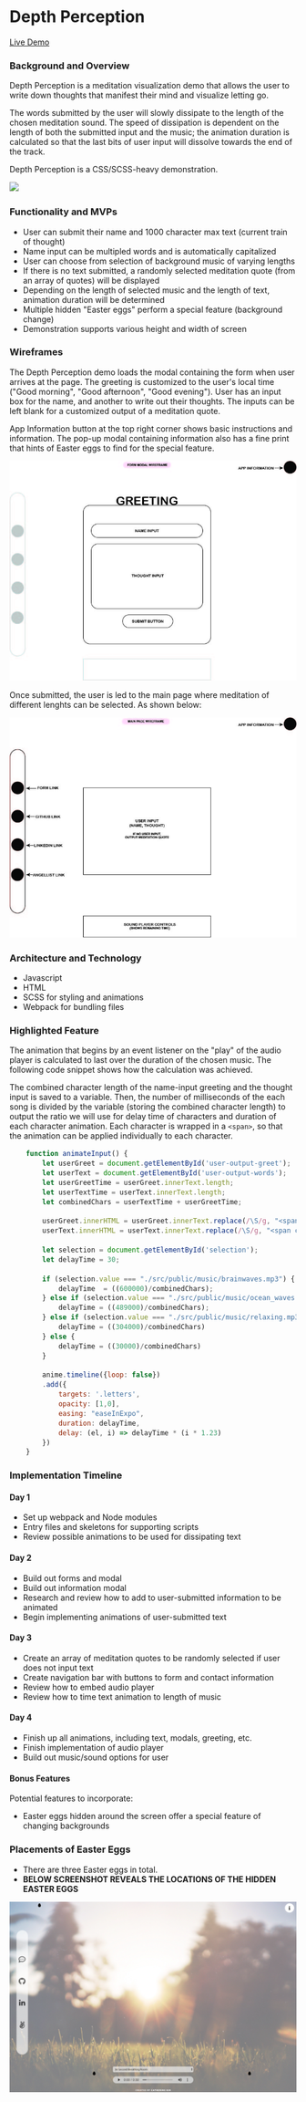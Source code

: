 # Depth Perception #

[Live Demo](https://catherinekimyj.github.io/depth-perception/)

### **Background and Overview** ###

Depth Perception is a meditation visualization demo that allows the user to write down thoughts that manifest their mind and visualize letting go.

The words submitted by the user will slowly dissipate to the length of the chosen meditation sound. The speed of dissipation is dependent on the length of both the submitted input and the music; the animation duration is calculated so that the last bits of user input will dissolve towards the end of the track.

Depth Perception is a CSS/SCSS-heavy demonstration.

![](./src/public/images/depth_perception.gif)

### **Functionality and MVPs** ###

* User can submit their name and 1000 character max text (current train of thought)
* Name input can be multipled words and is automatically capitalized
* User can choose from selection of background music of varying lengths
* If there is no text submitted, a randomly selected meditation quote (from an array of quotes) will be displayed
* Depending on the length of selected music and the length of text, animation duration will be determined
* Multiple hidden "Easter eggs" perform a special feature (background change)
* Demonstration supports various height and width of screen

### **Wireframes** ###

The Depth Perception demo loads the modal containing the form when user arrives at the page. The greeting is customized to the user's local time ("Good morning", "Good afternoon", "Good evening"). User has an input box for the name, and another to write out their thoughts. The inputs can be left blank for a customized output of a meditation quote.

App Information button at the top right corner shows basic instructions and information. The pop-up modal containing information also has a fine print that hints of Easter eggs to find for the special feature.

![image info](./src/public/images/wireframe_modal.jpg)

Once submitted, the user is led to the main page where meditation of different lenghts can be selected. As shown below:

![image info](./src/public/images/wireframe_main.jpg)

### **Architecture and Technology** ###

* Javascript
* HTML
* SCSS for styling and animations
* Webpack for bundling files

### **Highlighted Feature** ###

The animation that begins by an event listener on the "play" of the audio player is calculated to last over the duration of the chosen music. The following code snippet shows how the calculation was achieved.

The combined character length of the name-input greeting and the thought input is saved to a variable. Then, the number of milliseconds of the each song is divided by the variable (storing the combined character length) to output the ratio we will use for delay time of characters and duration of each character animation. Each character is wrapped in a  ```<span>```, so that the animation can be applied individually to each character.

```javascript
    function animateInput() {
        let userGreet = document.getElementById('user-output-greet');
        let userText = document.getElementById('user-output-words');
        let userGreetTime = userGreet.innerText.length;
        let userTextTime = userText.innerText.length;
        let combinedChars = userTextTime + userGreetTime;

        userGreet.innerHTML = userGreet.innerText.replace(/\S/g, "<span class='letters'>$&</span>");
        userText.innerHTML = userText.innerText.replace(/\S/g, "<span class='letters'>$&</span>");
        
        let selection = document.getElementById('selection');
        let delayTime = 30;

        if (selection.value === "./src/public/music/brainwaves.mp3") {
            delayTime  = ((600000)/combinedChars);
        } else if (selection.value === "./src/public/music/ocean_waves.mp3") {
            delayTime = ((489000)/combinedChars);
        } else if (selection.value === "./src/public/music/relaxing.mp3") {
            delayTime = ((304000)/combinedChars)
        } else {
            delayTime = ((30000)/combinedChars)
        }

        anime.timeline({loop: false})
        .add({
            targets: '.letters',
            opacity: [1,0],
            easing: "easeInExpo",
            duration: delayTime,
            delay: (el, i) => delayTime * (i * 1.23)
        })
    }
```

### **Implementation Timeline** ###

#### Day 1 ####
* Set up webpack and Node modules
* Entry files and skeletons for supporting scripts
* Review possible animations to be used for dissipating text

#### Day 2 ####
* Build out forms and modal
* Build out information modal
* Research and review how to add to user-submitted information to be animated
* Begin implementing animations of user-submitted text

#### Day 3 ####
* Create an array of meditation quotes to be randomly selected if user does not input text
* Create navigation bar with buttons to form and contact information
* Review how to embed audio player
* Review how to time text animation to length of music
  
#### Day 4 ####
* Finish up all animations, including text, modals, greeting, etc.
* Finish implementation of audio player
* Build out music/sound options for user

#### **Bonus Features** ####
Potential features to incorporate:
* Easter eggs hidden around the screen offer a special feature of changing backgrounds

### **Placements of Easter Eggs** ###

* There are three Easter eggs in total.
* **BELOW SCREENSHOT REVEALS THE LOCATIONS OF THE HIDDEN EASTER EGGS**

![](./src/public/images/easter_eggs_shown.png)
